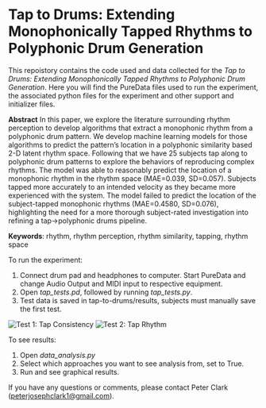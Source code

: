 # Tap to Drums: Extending Monophonically Tapped Rhythms to Polyphonic Drum Generation

This repoistory contains the code used and data collected for the *Tap to Drums: Extending Monophonically Tapped Rhythms to Polyphonic Drum Generation*. Here you will find the PureData files used to run the experiment, the associated python files for the experiment and other support and initializer files.

**Abstract**
In this paper, we explore the literature surrounding rhythm perception to develop algorithms that extract a monophonic rhythm from a polyphonic drum pattern. We develop machine learning models for those algorithms to predict the pattern’s location in a polyphonic similarity based 2-D latent rhythm space. Following that we have 25 subjects tap along to polyphonic drum patterns to explore the behaviors of reproducing complex rhythms. The model was able to reasonably predict the location of a monophonic rhythm in the rhythm space (MAE=0.039, SD=0.057). Subjects tapped more accurately to an intended velocity as they became more experienced with the system. The model failed to predict the location of the subject-tapped monophonic rhythms (MAE=0.4580, SD=0.076), highlighting the need for a more thorough subject-rated investigation into refining a tap->polyphonic drums pipeline.

**Keywords**: rhythm, rhythm perception, rhythm similarity, tapping, rhythm space

To run the experiment:
1. Connect drum pad and headphones to computer. Start PureData and change Audio Output and MIDI input to respective equipment.
2. Open *tap_tests.pd*, followed by running *tap_tests.py*.
3. Test data is saved in tap-to-drums/results, subjects must manually save the first test.

![Test 1: Tap Consistency](https://github.com/peter-clark/tap-to-drums/tree/main/formatting/test_tap-consistency.png "Test 1: Tap Consistency")
![Test 2: Tap Rhythm](https://github.com/peter-clark/tap-to-drums/tree/main/formatting/test_tap-rhythm.png "Test 2: Tap Rhythm")


To see results:
1. Open *data_analysis.py*
2. Select which approaches you want to see analysis from, set to True.
3. Run and see graphical results.

If you have any questions or comments, please contact Peter Clark (peterjosephclark1@gmail.com).

